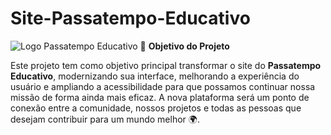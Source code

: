 # Site-Passatempo-Educativo

![Logo Passatempo Educativo](https://storage.googleapis.com/atados-v3/user-uploaded/images/62062463-d9c8-4b14-9399-e05aeed4491a.png)
🎯 **Objetivo do Projeto**

Este projeto tem como objetivo principal transformar o site do **Passatempo Educativo**, modernizando sua interface, melhorando a experiência do usuário e ampliando a acessibilidade para que possamos continuar nossa missão de forma ainda mais eficaz. A nova plataforma será um ponto de conexão entre a comunidade, nossos projetos e todas as pessoas que desejam contribuir para um mundo melhor 🌍.
